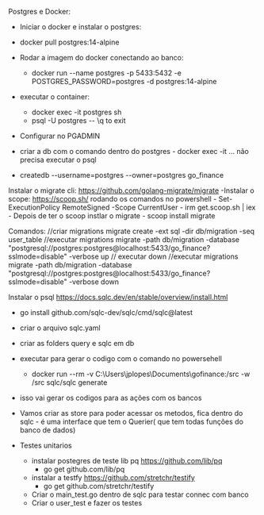 Postgres e Docker:
 - Iniciar o docker e instalar o postgres:
  - docker pull postgres:14-alpine
- Rodar a imagem do docker conectando ao banco:
  - docker run --name postgres -p 5433:5432 -e POSTGRES_PASSWORD=postgres -d postgres:14-alpine
- executar o container:
  - docker exec -it postgres sh
  - psql -U postgres  -- \q to exit

- Configurar no PGADMIN

- criar a db com o comando dentro do postgres - docker exec -it ... não precisa executar o psql
 - createdb --username=postgres --owner=postgres go_finance
  

Instalar o migrate cli: https://github.com/golang-migrate/migrate
    -Instalar o scope: https://scoop.sh/ rodando os comandos no powershell
        - Set-ExecutionPolicy RemoteSigned -Scope CurrentUser
        - irm get.scoop.sh | iex
    - Depois de ter o scoop instlar o migrate
        - scoop install migrate

Comandos:
//criar migrations
migrate create -ext sql -dir db/migration -seq user_table
//executar migrations
migrate -path db/migration -database "postgresql://postgres:postgres@localhost:5433/go_finance?sslmode=disable" -verbose up
// executar down
//executar migrations
migrate -path db/migration -database "postgresql://postgres:postgres@localhost:5433/go_finance?sslmode=disable" -verbose down


Instalar o psql https://docs.sqlc.dev/en/stable/overview/install.html
 - go install github.com/sqlc-dev/sqlc/cmd/sqlc@latest
 - criar o arquivo sqlc.yaml
 - criar as folders query e sqlc em db 
 - executar para gerar o codigo com o comando no powersehell
    - docker run --rm -v C:\Users\jplopes\Documents\gofinance:/src -w /src sqlc/sqlc generate

- isso vai gerar os codigos para as ações com os bancos
- Vamos criar as store para poder acessar os metodos, fica dentro do sqlc - é uma interface que tem o Querier( que tem todas funções do banco de dados)

- Testes unitarios
     - instalar postegres de teste lib pq https://github.com/lib/pq
        - go get github.com/lib/pq
    - instalar a testfy https://github.com/stretchr/testify
        - go get github.com/stretchr/testify
    - Criar o main_test.go dentro de sqlc para testar connec com banco
    - Criar o user_test e fazer os testes